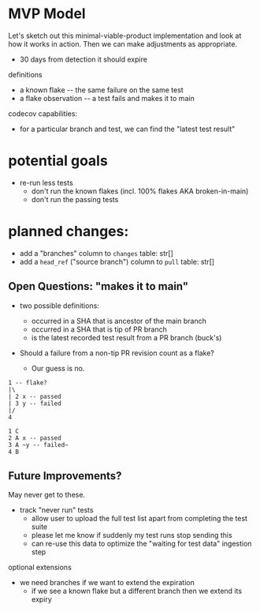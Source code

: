 # MVP Model

Let's sketch out this minimal-viable-product implementation and look at how it
works in action. Then we can make adjustments as appropriate.

- 30 days from detection it should expire

definitions

- a known flake -- the same failure on the same test
- a flake observation -- a test fails and makes it to main

codecov capabilities:

- for a particular branch and test, we can find the "latest test result"

# potential goals

- re-run less tests
  - don't run the known flakes (incl. 100% flakes AKA broken-in-main)
  - don't run the passing tests

# planned changes:

- add a "branches" column to `changes` table: str\[\]
- add a `head_ref` ("source branch") column to `pull` table: str\[\]

## Open Questions: "makes it to main"

- two possible definitions:

  - occurred in a SHA that is ancestor of the main branch
  - occurred in a SHA that is tip of PR branch
  - is the latest recorded test result from a PR branch (buck's)

- Should a failure from a non-tip PR revision count as a flake?

  - Our guess is no.

```
1 -- flake?
|\
| 2 x -- passed
| 3 y -- failed
|/
4
```

```
1 C
2 A x -- passed
3 A ~y -- failed~
4 B
```

## Future Improvements?

May never get to these.

- track "never run" tests
  - allow user to upload the full test list apart from completing the test suite
  - please let me know if suddenly my test runs stop sending this
  - can re-use this data to optimize the "waiting for test data" ingestion step

optional extensions

- we need branches if we want to extend the expiration
  - if we see a known flake but a different branch then we extend its expiry
